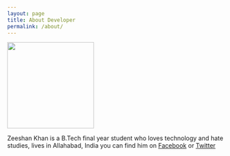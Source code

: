 ```yaml
---
layout: page
title: About Developer
permalink: /about/
---
```

<img class="center" width="200" src="{{site.baseurl}}/assets/images/developer.jpg"/>


Zeeshan Khan is a B.Tech final year student who loves technology and hate studies, lives in Allahabad, India
 you can find him on [Facebook](http://facebook.com/zeeshankhan.1001) or [Twitter](http://www.tritter.com/zkhan1093)


